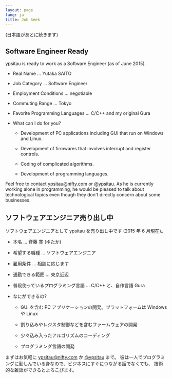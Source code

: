 ```yaml
---
layout: page
lang: ja
title: Job Seek
---
```


(日本語があとに続きます)

## Software Engineer Ready

ypsitau is ready to work as a Software Engineer (as of June 2015).


- Real Name &hellip; Yutaka SAITO

- Job Category &hellip; Software Engineer

- Employment Conditions &hellip; negotiable

- Commuting Range &hellip; Tokyo

- Favorite Programming Languages &hellip; C/C++ and my original Gura

- What can I do for you?

  - Development of PC applications including GUI that run on Windows and Linux.

  - Development of firmwares that involves interrupt and register controls.

  - Coding of complicated algorithms.

  - Development of programming languages.


Feel free to contact [ypsitau@nifty.com](mailto:ypsitau@nifty.com) or
[@ypsitau](https://twitter.com/ypsitau).
As he is currently working alone in programming, he would be pleased to
talk about technological topics even though they don't directly concern about some businesses.


## ソフトウェアエンジニア売り出し中

ソフトウェアエンジニアとして ypsitau を売り出し中です (2015 年 6 月現在)。


- 本名 &hellip; 斉藤 寛 (ゆたか)

- 希望する職種 &hellip; ソフトウェアエンジニア

- 雇用条件 &hellip; 相談に応じます

- 通勤できる範囲 &hellip; 東京近辺

- 普段使っているプログラミング言語 &hellip; C/C++ と、自作言語 Gura

- なにができるの?

  - GUI を含む PC アプリケーションの開発。プラットフォームは Windows や Linux

  - 割り込みやレジスタ制御などを含むファームウェアの開発
  
  - 少々込み入ったアルゴリズムのコーディング

  - プログラミング言語の開発


まずはお気軽に [ypsitau@nifty.com](mailto:ypsitau@nifty.com) か
[@ypsitau](https://twitter.com/ypsitau) まで。
彼は一人でプログラミングに勤しんでいる身なので、ビジネスにすぐにつながる話でなくても、
技術的な雑談ができるとよろこびます。
